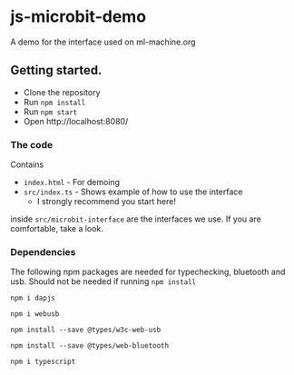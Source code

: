 # js-microbit-demo
A demo for the interface used on ml-machine.org
## Getting started.

- Clone the repository
- Run `npm install`
- Run `npm start`
- Open http://localhost:8080/

### The code

Contains

- `index.html` - For demoing
- `src/index.ts` - Shows example of how to use the interface
  - I strongly recommend you start here!

inside `src/microbit-interface` are the interfaces we use. If you are comfortable, take a look.

### Dependencies
The following npm packages are needed for typechecking, bluetooth and usb. Should not be needed if running `npm install`
```shell
npm i dapjs
```
```shell
npm i webusb
```
```shell
npm install --save @types/w3c-web-usb
```
```shell
npm install --save @types/web-bluetooth
```
```shell
npm i typescript
```